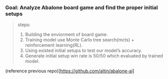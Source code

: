 

### Goal: Analyze Abalone board game and find the proper initial setups 
> steps:
> 1.  Building the enviorment of board game.  
> 2.  Training model use Monte Carlo tree search(mcts) + reinforcement learning(RL).  
> 3.  Using existed initial setups to test our model’s accuracy.   
> 4.  Generate initial setup win rate is 50/50 which evaluated by trained model.

(reference previous repo)[https://github.com/altin/abalone-ai]
